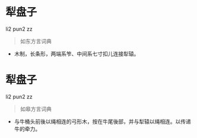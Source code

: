 # 犁盘子
li2 pun2 zz
> 如东方言词典
- 木制，长条形，两端系笮、中间系七寸扣儿连接犁辕。

# 犁盘子
li2 pun2 zz
> 如皋方言词典
- 与牛桶头前後以绳相连的弓形木，按在牛尾後部，并与犁辕以绳相连。以传递牛的牵力。
